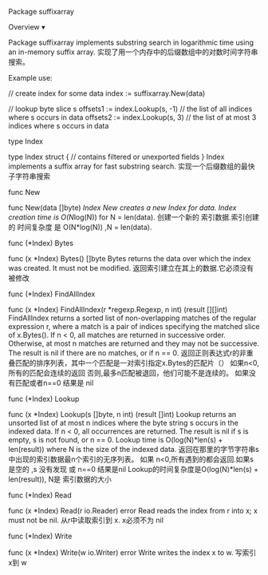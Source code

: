 Package suffixarray

Overview ▾

Package suffixarray implements substring search in logarithmic time using an in-memory suffix array.
实现了用一个内存中的后缀数组中的对数时间字符串搜索。

Example use:

// create index for some data
index := suffixarray.New(data)

// lookup byte slice s
offsets1 := index.Lookup(s, -1) // the list of all indices where s occurs in data
offsets2 := index.Lookup(s, 3)  // the list of at most 3 indices where s occurs in data



type Index

type Index struct {
        // contains filtered or unexported fields
}
Index implements a suffix array for fast substring search.
实现一个后缀数组的最快子字符串搜索


func New

func New(data []byte) *Index
New creates a new Index for data. Index creation time is O(N*log(N)) for N = len(data).
创建一个新的 索引数据.索引创建的 时间复杂度 是 O(N*log(N)) ,N = len(data).


func (*Index) Bytes

func (x *Index) Bytes() []byte
Bytes returns the data over which the index was created. It must not be modified.
返回索引建立在其上的数据.它必须没有被修改

func (*Index) FindAllIndex

func (x *Index) FindAllIndex(r *regexp.Regexp, n int) (result [][]int)
FindAllIndex returns a sorted list of non-overlapping matches of the regular expression r, where a match is a pair of indices specifying the matched slice of x.Bytes(). 
If n < 0, all matches are returned in successive order. 
Otherwise, at most n matches are returned and they may not be successive. 
The result is nil if there are no matches, or if n == 0.
返回正则表达式r的非重叠匹配的排序列表，其中一个匹配是一对索引指定x.Bytes的匹配片（）
如果n<0, 所有的匹配会连续的返回
否则,最多n匹配被退回，他们可能不是连续的。
如果没有匹配或者n==0 结果是 nil


func (*Index) Lookup

func (x *Index) Lookup(s []byte, n int) (result []int)
Lookup returns an unsorted list of at most n indices where the byte string s occurs in the indexed data. 
If n < 0, all occurrences are returned. The result is nil if s is empty, s is not found, or n == 0. 
Lookup time is O(log(N)*len(s) + len(result)) where N is the size of the indexed data.
返回在那里的字节字符串s中出现的索引数据最n个索引的无序列表。
如果 n<0,所有遇到的都会返回.如果s是空的 ,s 没有发现 或 n==0  结果是nil
Lookup的时间复杂度是O(log(N)*len(s) + len(result)), N是 索引数据的大小


func (*Index) Read

func (x *Index) Read(r io.Reader) error
Read reads the index from r into x; x must not be nil.
从r中读取索引到 x. x必须不为 nil

func (*Index) Write

func (x *Index) Write(w io.Writer) error
Write writes the index x to w.
写索引x到 w














